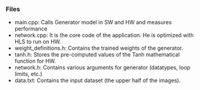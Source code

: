 ### Files
* main.cpp: Calls Generator model in SW and HW and measures performance
* network.cpp: It is the core code of the application. He is optimized with HLS to run on HW.
* weight_definitions.h: Contains the trained weights of the generator.
* tanh.h: Stores the pre-computed values of the Tanh mathematical function for HW.
* network.h: Contains various arguments for generator (datatypes, loop limits, etc.)
* data.txt: Contains the input dataset (the upper half of the images).
